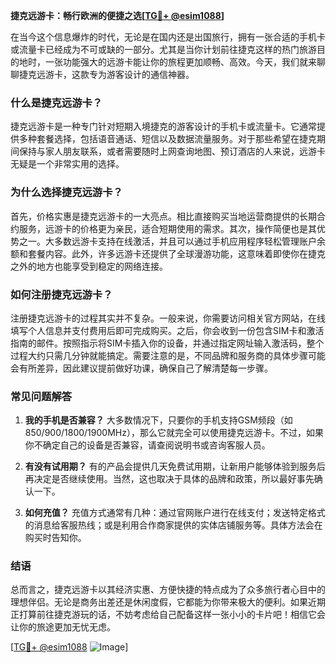 **捷克远游卡：畅行欧洲的便捷之选[[TG💪+ @esim1088](https://t.me/s/esim1088)]**

在当今这个信息爆炸的时代，无论是在国内还是出国旅行，拥有一张合适的手机卡或流量卡已经成为不可或缺的一部分。尤其是当你计划前往捷克这样的热门旅游目的地时，一张功能强大的远游卡能让你的旅程更加顺畅、高效。今天，我们就来聊聊捷克远游卡，这款专为游客设计的通信神器。

### 什么是捷克远游卡？

捷克远游卡是一种专门针对短期入境捷克的游客设计的手机卡或流量卡。它通常提供多种套餐选择，包括语音通话、短信以及数据流量服务。对于那些希望在捷克期间保持与家人朋友联系，或者需要随时上网查询地图、预订酒店的人来说，远游卡无疑是一个非常实用的选择。

### 为什么选择捷克远游卡？

首先，价格实惠是捷克远游卡的一大亮点。相比直接购买当地运营商提供的长期合约服务，远游卡的价格更为亲民，适合短期使用的需求。其次，操作简便也是其优势之一。大多数远游卡支持在线激活，并且可以通过手机应用程序轻松管理账户余额和套餐内容。此外，许多远游卡还提供了全球漫游功能，这意味着即使你在捷克之外的地方也能享受到稳定的网络连接。

### 如何注册捷克远游卡？

注册捷克远游卡的过程其实并不复杂。一般来说，你需要访问相关官方网站，在线填写个人信息并支付费用后即可完成购买。之后，你会收到一份包含SIM卡和激活指南的邮件。按照指示将SIM卡插入你的设备，并通过指定网址输入激活码，整个过程大约只需几分钟就能搞定。需要注意的是，不同品牌和服务商的具体步骤可能会有所差异，因此建议提前做好功课，确保自己了解清楚每一步骤。

### 常见问题解答

1. **我的手机是否兼容？**
   大多数情况下，只要你的手机支持GSM频段（如850/900/1800/1900MHz），那么它就完全可以使用捷克远游卡。不过，如果你不确定自己的设备是否兼容，请查阅说明书或咨询客服人员。

2. **有没有试用期？**
   有的产品会提供几天免费试用期，让新用户能够体验到服务后再决定是否继续使用。当然，这也取决于具体的品牌和政策，所以最好事先确认一下。

3. **如何充值？**
   充值方式通常有几种：通过官网账户进行在线支付；发送特定格式的消息给客服热线；或是利用合作商家提供的实体店铺服务等。具体方法会在购买时告知你。

### 结语

总而言之，捷克远游卡以其经济实惠、方便快捷的特点成为了众多旅行者心目中的理想伴侣。无论是商务出差还是休闲度假，它都能为你带来极大的便利。如果近期正打算前往捷克游玩的话，不妨考虑给自己配备这样一张小小的卡片吧！相信它会让你的旅途更加无忧无虑。

[[TG💪+ @esim1088](https://t.me/s/esim1088) ![Image](https://i.postimg.cc/4NQfJmqS/Snipaste-2025-05-13-00-14-12.png)]
